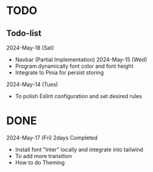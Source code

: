 # TODO

## Todo-list
2024-May-18 (Sat)
- Navbar (Partial Implementation)
2024-May-15 (Wed)
- Program dynamically font color and font height
- Integrate to Pinia for persist storing


2024-May-14 (Tues)
- To polish Eslint configuration and set desired rules


# DONE
2024-May-17 (Fri) 2days Completed 
- Install font "Inter" locally and integrate into tailwind
- To add more transition
- How to do Theming
